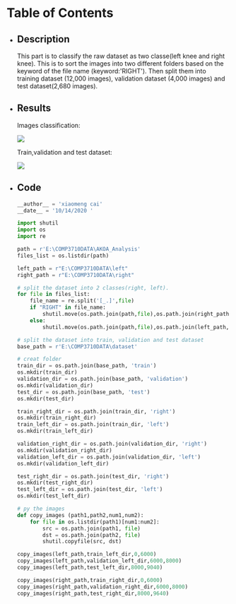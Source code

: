 # Table of Contents
* ## Description
     This part is to classify the raw dataset as two classe(left knee and right knee). This is to sort the images into two different folders based on the keyword of the file name (keyword:'RIGHT'). Then split them into training dataset (12,000 images), validation dataset (4,000 images) and test dataset(2,680 images).

* ## Results 
   Images classification:
   
  ![](https://github.com/1665446266/PatternFlow/blob/topic-recognition/recognition/project(%20OAI%20AKOA%20knee%20dataset)/split%20dataset/images%20classification.png?raw=true)
   
   Train,validation and test dataset:
   
  ![](https://github.com/1665446266/PatternFlow/blob/topic-recognition/recognition/project(%20OAI%20AKOA%20knee%20dataset)/split%20dataset/train,validation%20and%20test%20dataset.png?raw=true)
  
* ## Code

   ```python
   __author__ = 'xiaomeng cai'
   __date__ = '10/14/2020 '

   import shutil
   import os
   import re

   path = r'E:\COMP3710DATA\AKOA_Analysis'
   files_list = os.listdir(path)

   left_path = r"E:\COMP3710DATA\left"
   right_path = r"E:\COMP3710DATA\right"

   # split the dataset into 2 classes(right, left).
   for file in files_list:
       file_name = re.split('[_.]',file)
       if "RIGHT" in file_name:
           shutil.move(os.path.join(path,file),os.path.join(right_path,file))
       else:
           shutil.move(os.path.join(path,file),os.path.join(left_path,file))

   # split the dataset into train, validation and test dataset
   base_path = r'E:\COMP3710DATA\dataset'
   
   # creat folder
   train_dir = os.path.join(base_path, 'train')
   os.mkdir(train_dir)
   validation_dir = os.path.join(base_path, 'validation')
   os.mkdir(validation_dir)
   test_dir = os.path.join(base_path, 'test')
   os.mkdir(test_dir)

   train_right_dir = os.path.join(train_dir, 'right')
   os.mkdir(train_right_dir)
   train_left_dir = os.path.join(train_dir, 'left')
   os.mkdir(train_left_dir)

   validation_right_dir = os.path.join(validation_dir, 'right')
   os.mkdir(validation_right_dir)
   validation_left_dir = os.path.join(validation_dir, 'left')
   os.mkdir(validation_left_dir)

   test_right_dir = os.path.join(test_dir, 'right')
   os.mkdir(test_right_dir)
   test_left_dir = os.path.join(test_dir, 'left')
   os.mkdir(test_left_dir)
   
   # py the images
   def copy_images (path1,path2,num1,num2):
       for file in os.listdir(path1)[num1:num2]:
           src = os.path.join(path1, file)
           dst = os.path.join(path2, file)
           shutil.copyfile(src, dst)

   copy_images(left_path,train_left_dir,0,6000)
   copy_images(left_path,validation_left_dir,6000,8000)
   copy_images(left_path,test_left_dir,8000,9040)

   copy_images(right_path,train_right_dir,0,6000)
   copy_images(right_path,validation_right_dir,6000,8000)
   copy_images(right_path,test_right_dir,8000,9640)

   ```
